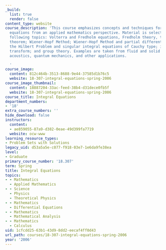 ```yaml
---
_build:
  list: true
  render: false
content_type: website
course_description: 'This course emphasizes concepts and techniques for solving integral
  equations from an applied mathematics perspective. Material is selected from the
  following topics: Volterra and Fredholm equations, Fredholm theory, the Hilbert-Schmidt
  theorem; Wiener-Hopf Method; Wiener-Hopf Method and partial differential equations;
  the Hilbert Problem and singular integral equations of Cauchy type; inverse scattering
  transform; and group theory. Examples are taken from fluid and solid mechanics,
  acoustics, quantum mechanics, and other applications.

  '
course_image:
  content: 812c464b-3513-8688-9e44-37585d1b76c5
  website: 18-307-integral-equations-spring-2006
course_image_thumbnail:
  content: 18887204-33ac-feed-38b4-d31dece0fb5f
  website: 18-307-integral-equations-spring-2006
course_title: Integral Equations
department_numbers:
- '18'
extra_course_numbers: ''
hide_download: false
instructors:
  content:
  - ae859055-87a9-d382-0eae-49d399fa7719
  website: ocw-www
learning_resource_types:
- Problem Sets with Solutions
legacy_uid: d53a5a5e-c077-f918-03e7-1e6da9fe38ea
level:
- Graduate
primary_course_number: '18.307'
term: Spring
title: Integral Equations
topics:
- - Mathematics
  - Applied Mathematics
- - Science
  - Physics
  - Theoretical Physics
- - Mathematics
  - Differential Equations
- - Mathematics
  - Mathematical Analysis
- - Mathematics
  - Calculus
uid: 1cfcdd25-63b1-43d9-8dd2-eecaf4ff0d43
url_path: courses/18-307-integral-equations-spring-2006
year: '2006'
---
```

